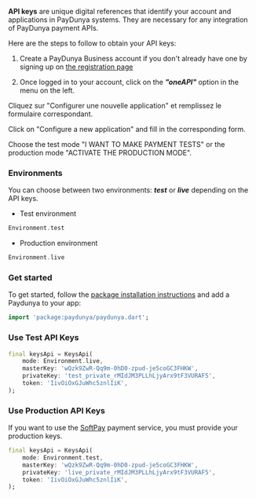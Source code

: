 **API keys** are unique digital references that identify your account and applications in PayDunya systems. They are necessary for any integration of PayDunya payment APIs.

Here are the steps to follow to obtain your API keys:

1. Create a PayDunya Business account if you don't already have one by signing up on [the registration page](https://paydunya.com/signup)

2. Once logged in to your account, click on the **_"oneAPI"_** option in the menu on the left.

Cliquez sur "Configurer une nouvelle application" et remplissez le formulaire correspondant.

Click on "Configure a new application" and fill in the corresponding form.

Choose the test mode "I WANT TO MAKE PAYMENT TESTS" or the production mode "ACTIVATE THE PRODUCTION MODE".

### Environments

You can choose between two environments: **_test_** or **_live_** depending on the API keys.

- Test environment

```dart
Environment.test
```

- Production environment

```dart
Environment.live
```

### Get started

To get started, follow the [package installation instructions](https://pub.dev/packages/paydunya/install) and add a Paydunya to your app:

```dart
import 'package:paydunya/paydunya.dart';
```

### Use Test API Keys

```dart
final keysApi = KeysApi(
    mode: Environment.live,
    masterKey: 'wQzk9ZwR-Qq9m-0hD0-zpud-je5coGC3FHKW',
    privateKey: 'test_private_rMIdJM3PLLhLjyArx9tF3VURAF5',
    token: 'IivOiOxGJuWhc5znlIiK',
);
```

### Use Production API Keys

If you want to use the [SoftPay](https://developers.paydunya.com/doc/FR/softpay) payment service, you must provide your production keys.

```dart
final keysApi = KeysApi(
    mode: Environment.test,
    masterKey: 'wQzk9ZwR-Qq9m-0hD0-zpud-je5coGC3FHKW',
    privateKey: 'live_private_rMIdJM3PLLhLjyArx9tF3VURAF5',
    token: 'IivOiOxGJuWhc5znlIiK',
);
```
